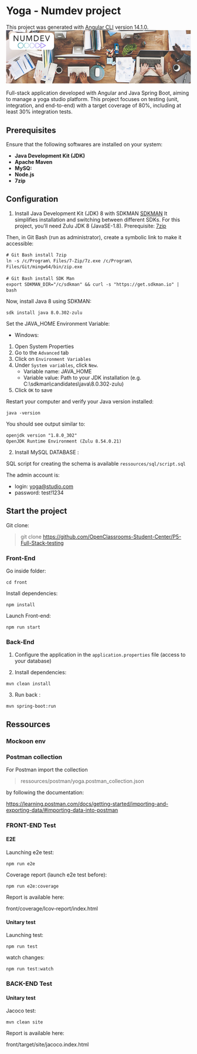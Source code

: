 # Yoga - Numdev project

This project was generated with [Angular CLI](https://github.com/angular/angular-cli) version 14.1.0.
![NumDev Logo](./ressources/banner-numdev.png)

Full-stack application developed with Angular and Java Spring Boot, aiming to manage a yoga studio platform.
This project focuses on testing (unit, integration, and end-to-end) with a target coverage of 80%, including at least 30% integration tests.

## Prerequisites

Ensure that the following softwares are installed on your system:

- **Java Development Kit (JDK)**
- **Apache Maven**
- **MySQ:**
- **Node.js**
- **7zip**

## Configuration

1. Install Java Development Kit (JDK) 8 with SDKMAN [SDKMAN](https://sdkman.io/)
It simplifies installation and switching between different SDKs. For this project, you'll need Zulu JDK 8 (JavaSE-1.8).
Prerequisite: [7zip](https://www.7-zip.org/)

Then, in Git Bash (run as administrator), create a symbolic link to make it accessible:

  ```shell
# Git Bash install 7zip
ln -s /c/Program\ Files/7-Zip/7z.exe /c/Program\ Files/Git/mingw64/bin/zip.exe

# Git Bash install SDK Man
export SDKMAN_DIR="/c/sdkman" && curl -s "https://get.sdkman.io" | bash
```

Now, install Java 8 using SDKMAN:

```shell
sdk install java 8.0.302-zulu
```

Set the JAVA_HOME Environment Variable: 
- Windows:

1. Open System Properties
2. Go to the `Advanced` tab
3. Click on `Environment Variables`
4. Under `System variables`, click  `New`.
   - Variable name: JAVA_HOME
   - Variable value: Path to your JDK installation
    (e.g. C:\sdkman\candidates\java\8.0.302-zulu)
5. Click `OK` to save

Restart your computer and verify your Java version installed:

```shell
java -version
```

You should see output similar to:

```shell
openjdk version "1.8.0_302"
OpenJDK Runtime Environment (Zulu 8.54.0.21)
```

2. Install MySQL DATABASE : 

SQL script for creating the schema is available `ressources/sql/script.sql`

The admin account is:
- login: yoga@studio.com
- password: test!1234

## Start the project

Git clone:

> git clone https://github.com/OpenClassrooms-Student-Center/P5-Full-Stack-testing


### Front-End

Go inside folder:

```shell
cd front
```

Install dependencies:

```shell
npm install
```

Launch Front-end:

```shell
npm run start
```

### Back-End

1. Configure the application in the `application.properties` file (access to your database)

2. Install dependencies:

```shell
mvn clean install
```

3. Run back :

```shell
mvn spring-boot:run
```

## Ressources

### Mockoon env 

### Postman collection

For Postman import the collection

> ressources/postman/yoga.postman_collection.json 

by following the documentation: 

https://learning.postman.com/docs/getting-started/importing-and-exporting-data/#importing-data-into-postman


### FRONT-END Test

#### E2E

Launching e2e test:

```shell
npm run e2e
```

Coverage report (launch e2e test before):

```shell
npm run e2e:coverage
```

Report is available here:

front/coverage/lcov-report/index.html

#### Unitary test

Launching test:

```shell
npm run test
```

watch changes:

```shell
npm run test:watch
```


### BACK-END Test

#### Unitary test

Jacoco test:
```shell
mvn clean site
```

Report is available here:

front/target/site/jacoco.index.html
